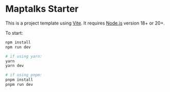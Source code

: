 # Maptalks Starter

This is a project template using [Vite](https://vitejs.dev/). It requires [Node.js](https://nodejs.org) version 18+ or 20+.

To start:

```sh
npm install
npm run dev

# if using yarn:
yarn
yarn dev

# if using pnpm:
pnpm install
pnpm run dev
```
